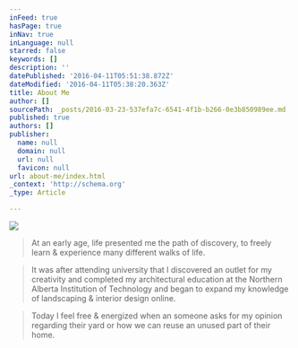 ```yaml
---
inFeed: true
hasPage: true
inNav: true
inLanguage: null
starred: false
keywords: []
description: ''
datePublished: '2016-04-11T05:51:38.872Z'
dateModified: '2016-04-11T05:38:20.363Z'
title: About Me
author: []
sourcePath: _posts/2016-03-23-537efa7c-6541-4f1b-b266-0e3b850989ee.md
published: true
authors: []
publisher:
  name: null
  domain: null
  url: null
  favicon: null
url: about-me/index.html
_context: 'http://schema.org'
_type: Article

---
```

![](https://the-grid-user-content.s3-us-west-2.amazonaws.com/2e8be312-7bf5-4de0-abf4-10e8104a0ba5.jpg)

> At an early age, life presented me the path of discovery, to freely learn & experience many different walks of life. 

> It was after attending university that I discovered an outlet for my creativity and completed my architectural education at the Northern Alberta Institution of Technology and began to expand my knowledge of landscaping & interior design online.

> Today I feel free & energized when an someone asks for my opinion regarding their yard or how we can reuse an unused part of their home.